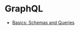 # GraphQL

- [Basics: Schemas and Queries](https://github.com/hungrypc/notes/blob/master/root/graphql/schemas_and_queries.md)

